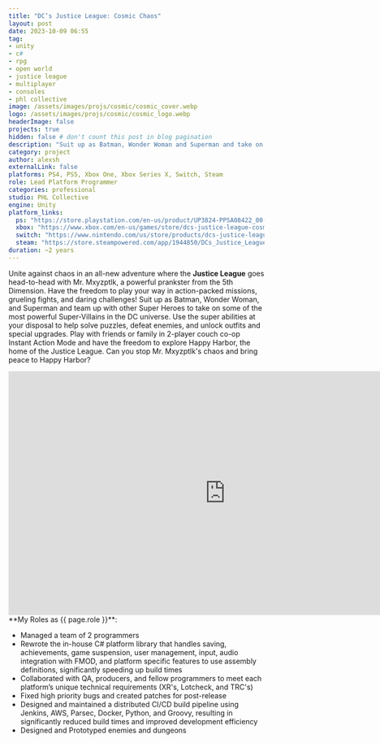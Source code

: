 ```yaml
---
title: "DC’s Justice League: Cosmic Chaos"
layout: post
date: 2023-10-09 06:55
tag: 
- unity
- c#
- rpg
- open world
- justice league
- multiplayer
- consoles
- phl collective
image: /assets/images/projs/cosmic/cosmic_cover.webp
logo: /assets/images/projs/cosmic/cosmic_logo.webp
headerImage: false
projects: true
hidden: false # don't count this post in blog pagination
description: "Suit up as Batman, Wonder Woman and Superman and take on some of the most powerful Super-Villains in the DC universe with DC’s Justice League: Cosmic Chaos."
category: project
author: alexsh
externalLink: false
platforms: PS4, PS5, Xbox One, Xbox Series X, Switch, Steam
role: Lead Platform Programmer
categories: professional
studio: PHL Collective
engine: Unity
platform_links:
  ps: "https://store.playstation.com/en-us/product/UP3824-PPSA08422_00-JUSTICEBASEGAME1"
  xbox: "https://www.xbox.com/en-us/games/store/dcs-justice-league-cosmic-chaos/9nm1cjpxhc8k"
  switch: "https://www.nintendo.com/us/store/products/dcs-justice-league-cosmic-chaos-switch/"
  steam: "https://store.steampowered.com/app/1944850/DCs_Justice_League_Cosmic_Chaos/"
duration: ~2 years
---
```

Unite against chaos in an all-new adventure where the **Justice League** goes head-to-head with Mr. Mxyzptlk, a powerful prankster from the 5th Dimension. Have the freedom to play your way in action-packed missions, grueling fights, and daring challenges! Suit up as Batman, Wonder Woman, and Superman and team up with other Super Heroes to take on some of the most powerful Super-Villains in the DC universe. Use the super abilities at your disposal to help solve puzzles, defeat enemies, and unlock outfits and special upgrades. Play with friends or family in 2-player couch co-op Instant Action Mode and have the freedom to explore Happy Harbor, the home of the Justice League. Can you stop Mr. Mxyzptlk's chaos and bring peace to Happy Harbor?

<iframe width="854" height="480" src="https://www.youtube.com/embed/yoHG477IKOM" title="DC&#39;s Justice League: Cosmic Chaos - Launch Trailer | PS5 &amp; PS4 Games" frameborder="0" allow="accelerometer; autoplay; clipboard-write; encrypted-media; gyroscope; picture-in-picture; web-share" referrerpolicy="strict-origin-when-cross-origin" allowfullscreen></iframe>

<section id="my-roles"></section>
**My Roles as {{ page.role }}**:

- Managed a team of 2 programmers
- Rewrote the in-house C# platform library that handles saving, achievements, game suspension, user management, input, audio integration with FMOD, and platform specific features to use assembly definitions, significantly speeding up build times
- Collaborated with QA, producers, and fellow programmers to meet each platform’s unique technical requirements (XR's, Lotcheck, and TRC's)
- Fixed high priority bugs and created patches for post-release
- Designed and maintained a distributed CI/CD build pipeline using Jenkins, AWS, Parsec, Docker, Python, and Groovy, resulting in significantly reduced build times and improved development efficiency
- Designed and Prototyped enemies and dungeons